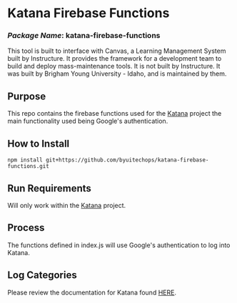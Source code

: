 # Katana Firebase Functions
### *Package Name*: katana-firebase-functions

This tool is built to interface with Canvas, a Learning Management System built by Instructure. It provides the framework for a development team to build and deploy mass-maintenance tools. It is not built by Instructure. It was built by Brigham Young University - Idaho, and is maintained by them.

## Purpose

This repo contains the firebase functions used for the [Katana](https://github.com/byuitechops/katana) project the main functionality used being Google's authentication.

## How to Install

```
npm install git+https://github.com/byuitechops/katana-firebase-functions.git
```

## Run Requirements

Will only work within the [Katana](https://github.com/byuitechops/katana) project.

## Process

The functions defined in index.js will use Google's authentication to log into Katana.

## Log Categories

Please review the documentation for Katana found [HERE](https://byuitechops.github.io/katana/docs/index.html).
